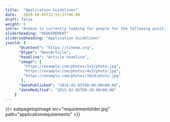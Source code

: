 ```yaml
---
title:  "Application Guidelines"
date:   2020-08-05T15:53:27+06:00
draft: false
weight: 6
intro: "Andaze is currently looking for people for the following positions. If you are looking for a new challenge, want to be exposed to the latest technology, or want to be involved in a new business, we are looking forward to hearing from you."
sliderheading: "REQUIREMENT"
slidersubheading: "Application Guidelines"
jsonld: {
      "@context": "https://schema.org",
      "@type": "NewsArticle",
      "headline": "Article headline",
      "image": [
        "https://example.com/photos/1x1/photo.jpg",
        "https://example.com/photos/4x3/photo.jpg",
        "https://example.com/photos/16x9/photo.jpg"
       ],
      "datePublished": "2015-02-05T08:00:00+08:00",
      "dateModified": "2015-02-05T09:20:00+08:00"
    }
---
```

{{< subpagetopimage src="requirementslider.jpg" path="applicationrequirements" >}}
